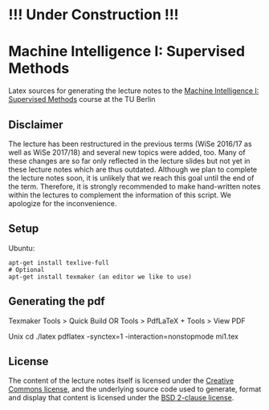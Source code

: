 # !!! Under Construction !!! #

# Machine Intelligence I: Supervised Methods #

Latex sources for generating the lecture notes to the [Machine Intelligence I: Supervised Methods](https://www.ni.tu-berlin.de/menue/teaching_activities/all_courses/machine_intelligence_i/) course at the TU Berlin

## Disclaimer ##

The lecture has been restructured in the previous terms (WiSe 2016/17 as well as WiSe 2017/18) and several new topics were added, too. Many of these changes are so far only reflected in the lecture slides but not yet in these lecture notes which are thus outdated. Although we plan to complete the lecture notes soon, it is unlikely that we reach this goal until the end of the term. Therefore, it is strongly recommended to make hand-written notes within the lectures to complement the information of this script. We apologize for the inconvenience.

## Setup ##

Ubuntu:

    apt-get install texlive-full
    # Optional 
    apt-get install texmaker (an editor we like to use)

## Generating the pdf ##

Texmaker
   Tools > Quick Build
   OR
   Tools > PdfLaTeX + Tools > View PDF

Unix
   cd ./latex
   pdflatex -synctex=1 -interaction=nonstopmode mi1.tex


## License

The content of the lecture notes itself is licensed under the [Creative Commons license](https://creativecommons.org/licenses/by-nc-sa/1.0/), and the underlying source code used to generate, format and display that content is licensed under the [BSD 2-clause license](LICENSE).
